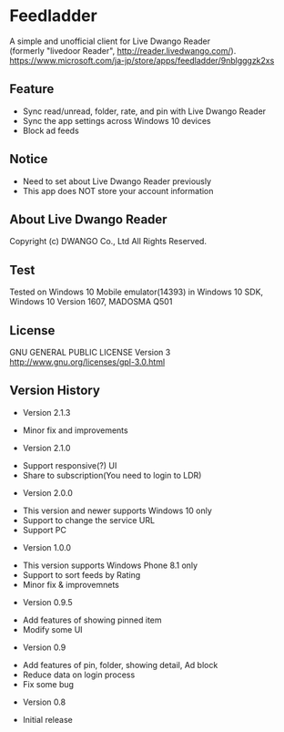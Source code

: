 Feedladder
==========

A simple and unofficial client for Live Dwango Reader  
(formerly "livedoor Reader", http://reader.livedwango.com/).  
https://www.microsoft.com/ja-jp/store/apps/feedladder/9nblgggzk2xs

## Feature
- Sync read/unread, folder, rate, and pin with Live Dwango Reader
- Sync the app settings across Windows 10 devices
- Block ad feeds

## Notice
- Need to set about Live Dwango Reader previously
- This app does NOT store your account information
  
## About Live Dwango Reader
Copyright (c) DWANGO Co., Ltd All Rights Reserved.

## Test
Tested on Windows 10 Mobile emulator(14393) in Windows 10 SDK, Windows 10 Version 1607, MADOSMA Q501

## License
GNU GENERAL PUBLIC LICENSE Version 3  
http://www.gnu.org/licenses/gpl-3.0.html

## Version History
- Version 2.1.3
 * Minor fix and improvements

- Version 2.1.0
 * Support responsive(?) UI
 * Share to subscription(You need to login to LDR)

- Version 2.0.0
 * This version and newer supports Windows 10 only
 * Support to change the service URL
 * Support PC

- Version 1.0.0
 * This version supports Windows Phone 8.1 only
 * Support to sort feeds by Rating
 * Minor fix & improvemnets

- Version 0.9.5
 * Add features of showing pinned item
 * Modify some UI

- Version 0.9
 * Add features of pin, folder, showing detail, Ad block
 * Reduce data on login process
 * Fix some bug

- Version 0.8
 * Initial release

